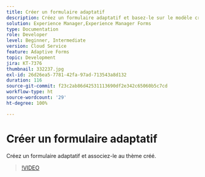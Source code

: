 ```yaml
---
title: Créer un formulaire adaptatif
description: Créez un formulaire adaptatif et basez-le sur le modèle créé.
solution: Experience Manager,Experience Manager Forms
type: Documentation
role: Developer
level: Beginner, Intermediate
version: Cloud Service
feature: Adaptive Forms
topic: Development
jira: KT-7376
thumbnail: 332237.jpg
exl-id: 26d26ea5-7781-42fa-97ad-713543a8d132
duration: 116
source-git-commit: f23c2ab86d42531113690df2e342c65060b5c7cd
workflow-type: ht
source-wordcount: '29'
ht-degree: 100%

---
```


# Créer un formulaire adaptatif

Créez un formulaire adaptatif et associez-le au thème créé.

>[!VIDEO](https://video.tv.adobe.com/v/332237?quality=12&learn=on)
